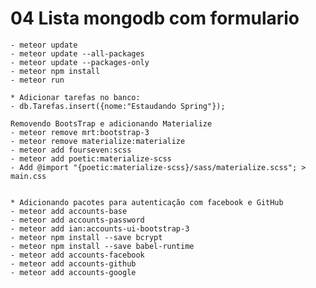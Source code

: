 # 04 Lista mongodb com formulario
    - meteor update
    - meteor update --all-packages
    - meteor update --packages-only
    - meteor npm install
    - meteor run

    * Adicionar tarefas no banco:
    - db.Tarefas.insert({nome:"Estaudando Spring"});

    Removendo BootsTrap e adicionando Materialize
    - meteor remove mrt:bootstrap-3
    - meteor remove materialize:materialize
    - meteor add fourseven:scss
    - meteor add poetic:materialize-scss
    - Add @import "{poetic:materialize-scss}/sass/materialize.scss"; > main.css


    * Adicionando pacotes para autenticação com facebook e GitHub
    - meteor add accounts-base
    - meteor add accounts-password
    - meteor add ian:accounts-ui-bootstrap-3
    - meteor npm install --save bcrypt
    - meteor npm install --save babel-runtime
    - meteor add accounts-facebook
    - meteor add accounts-github
    - meteor add accounts-google